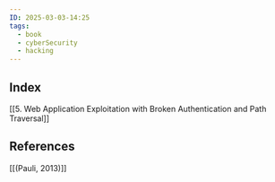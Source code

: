```yaml
---
ID: 2025-03-03-14:25
tags:
  - book
  - cyberSecurity
  - hacking
---
```

## Index
[[5. Web Application Exploitation  with Broken Authentication and Path Traversal]]

## References
[[(Pauli, 2013)]]